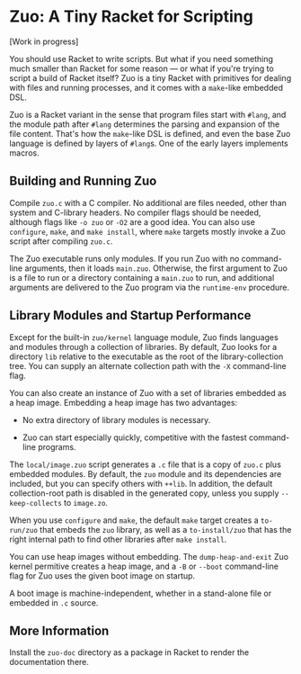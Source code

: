 Zuo: A Tiny Racket for Scripting
================================

[Work in progress]

You should use Racket to write scripts. But what if you need something
much smaller than Racket for some reason — or what if you're trying
to script a build of Racket itself? Zuo is a tiny Racket with
primitives for dealing with files and running processes, and it comes
with a `make`-like embedded DSL.

Zuo is a Racket variant in the sense that program files start with
`#lang`, and the module path after `#lang` determines the parsing and
expansion of the file content. That's how the `make`-like DSL is
defined, and even the base Zuo language is defined by layers of
`#lang`s. One of the early layers implements macros.


Building and Running Zuo
------------------------

Compile `zuo.c` with a C compiler. No additional are files needed,
other than system and C-library headers. No compiler flags should be
needed, although flags like `-o zuo` or `-O2` are a good idea. You can
also use `configure`, `make`, and `make install`, where `make` targets
mostly invoke a Zuo script after compiling `zuo.c`.

The Zuo executable runs only modules. If you run Zuo with no
command-line arguments, then it loads `main.zuo`. Otherwise, the first
argument to Zuo is a file to run or a directory containing a
`main.zuo` to run, and additional arguments are delivered to the Zuo
program via the `runtime-env` procedure.


Library Modules and Startup Performance
---------------------------------------

Except for the built-in `zuo/kernel` language module, Zuo finds
languages and modules through a collection of libraries. By default,
Zuo looks for a directory `lib` relative to the executable as the root
of the library-collection tree. You can supply an alternate collection
path with the `-X` command-line flag.

You can also create an instance of Zuo with a set of libraries
embedded as a heap image. Embedding a heap image has two advantages:

 * No extra directory of library modules is necessary.

 * Zuo can start especially quickly, competitive with the fastest
   command-line programs.

The `local/image.zuo` script generates a `.c` file that is a copy of
`zuo.c` plus embedded modules. By default, the `zuo` module and its
dependencies are included, but you can specify others with `++lib`. In
addition, the default collection-root path is disabled in the
generated copy, unless you supply `--keep-collects` to
`image.zo`.

When you use `configure` and `make`, the default `make` target creates
a `to-run/zuo` that embeds the `zuo` library, as well as a
`to-install/zuo` that has the right internal path to find other
libraries after `make install`.

You can use heap images without embedding. The `dump-heap-and-exit`
Zuo kernel permitive creates a heap image, and a `-B` or `--boot`
command-line flag for Zuo uses the given boot image on startup.

A boot image is machine-independent, whether in a stand-alone file or
embedded in `.c` source.


More Information
----------------

Install the `zuo-doc` directory as a package in Racket to render the
documentation there.
